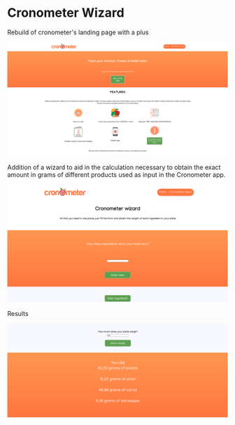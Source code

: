# Cronometer Wizard

Rebuild of cronometer's landing page with a plus

![Cronometer landing page](Resources/Home_page_cronometer.png)

Addition of a wizard to aid in the calculation necessary to obtain the exact amount in grams of different products used as input in the Cronometer app.

![Cronometer wizard](Resources/Cronometer_wizard.png)

Results

![Cronometer wizard](Resources/Cronometer_wizard_result.png)
